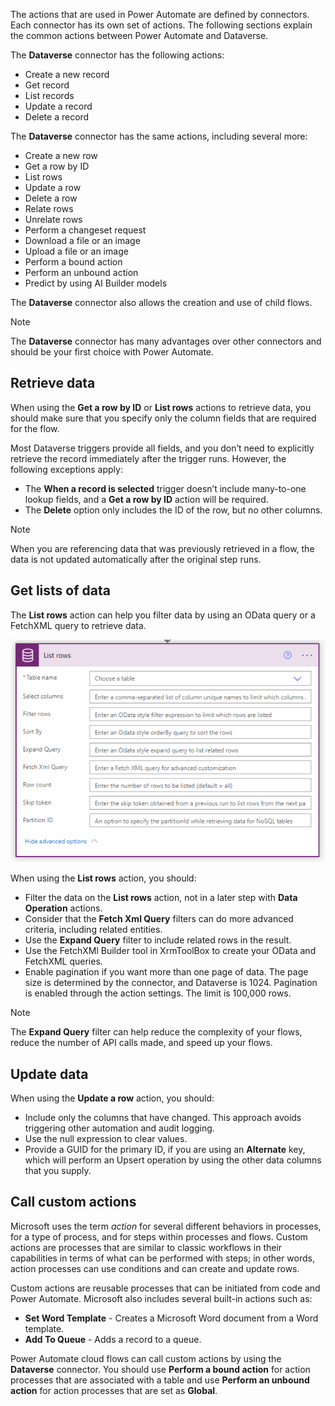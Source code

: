 The actions that are used in Power Automate are defined by connectors. Each connector has its own set of actions. The following sections explain the common actions between Power Automate and Dataverse.

The **Dataverse** connector has the following actions:

- Create a new record
- Get record
- List records
- Update a record
- Delete a record

The **Dataverse** connector has the same actions, including several more:
- Create a new row
- Get a row by ID
- List rows
- Update a row
- Delete a row
- Relate rows
- Unrelate rows
- Perform a changeset request
- Download a file or an image
- Upload a file or an image
- Perform a bound action
- Perform an unbound action
- Predict by using AI Builder models

The **Dataverse** connector also allows the creation and use of child flows.

> [!NOTE]
> The **Dataverse** connector has many advantages over other connectors and should be your first choice with Power Automate.

## Retrieve data

When using the **Get a row by ID** or **List rows** actions to retrieve data, you should make sure that you specify only the column fields that are required for the flow.

Most Dataverse triggers provide all fields, and you don’t need to explicitly retrieve the record immediately after the trigger runs. However, the following exceptions apply:

- The **When a record is selected** trigger doesn’t include many-to-one lookup fields, and a **Get a row by ID** action will be required.
- The **Delete** option only includes the ID of the row, but no other columns.

> [!NOTE]
> When you are referencing data that was previously retrieved in a flow, the data is not updated automatically after the original step runs.

## Get lists of data

The **List rows** action can help you filter data by using an OData query or a FetchXML query to retrieve data.

![Screenshot showing the List rows action.](../media/3-list-rows-action.png)

When using the **List rows** action, you should:

- Filter the data on the **List rows** action, not in a later step with **Data Operation** actions.
- Consider that the **Fetch Xml Query** filters can do more advanced criteria, including related entities.
- Use the **Expand Query** filter to include related rows in the result.
- Use the FetchXMl Builder tool in XrmToolBox to create your OData and FetchXML queries.
- Enable pagination if you want more than one page of data. The page size is determined by the connector, and Dataverse is 1024. Pagination is enabled through the action settings. The limit is 100,000 rows.

> [!NOTE]
> The **Expand Query** filter can help reduce the complexity of your flows, reduce the number of API calls made, and speed up your flows.

## Update data

When using the **Update a row** action, you should:

- Include only the columns that have changed. This approach avoids triggering other automation and audit logging.
- Use the null expression to clear values.
- Provide a GUID for the primary ID, if you are using an **Alternate** key, which will perform an Upsert operation by using the other data columns that you supply.

## Call custom actions

Microsoft uses the term *action* for several different behaviors in processes, for a type of process, and for steps within processes and flows. Custom actions are processes that are similar to classic workflows in their capabilities in terms of what can be performed with steps; in other words, action processes can use conditions and can create and update rows.

Custom actions are reusable processes that can be initiated from code and Power Automate. Microsoft also includes several built-in actions such as:

- **Set Word Template** - Creates a Microsoft Word document from a Word template.
- **Add To Queue** - Adds a record to a queue.

Power Automate cloud flows can call custom actions by using the **Dataverse** connector. You should use **Perform a bound action** for action processes that are associated with a table and use **Perform an unbound action** for action processes that are set as **Global**.

